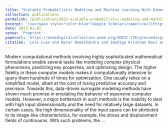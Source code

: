 ```yaml
---
title: "Scalable Probabilistic Modeling and Machine Learning With Dimensionality Reduction for Expensive High-Dimensional Problems"
collection: publications
permalink: /publication/2023-scalable-probabilistic-modeling-and-machine-learni
excerpt: '[<u><span style="color:blue">Google Scholar</span></u>](https://scholar.google.com/scholar?q=Scalable+Probabilistic+Modeling+and+Machine+Learning+With+Dimensionality+Reduction+for+Expensive+High-Dimensional+Problems)'
date: 2023-01-01
venue: 'Preprint'
paperurl: 'https://asmedigitalcollection.asme.org/IDETC-CIE/proceedings-abstract/IDETC-CIE2023/87295/1170365'
citation: 'Lele Luan and Nesar Ramachandra and Sandipp Krishnan Ravi and Anindya Bhaduri and Piyush Pandita and Prasanna Balaprakash and Mihai Anitescu and Changjie Sun and Liping Wang (2023). "Scalable Probabilistic Modeling and Machine Learning With Dimensionality Reduction for Expensive High-Dimensional Problems". Preprint.'
---
```


Modern computational methods involving highly sophisticated mathematical formulations enable several tasks like modeling complex physical phenomena, predicting key properties, and optimizing design. The higher fidelity in these computer models makes it computationally intensive to query them hundreds of times for optimization. One usually relies on a simplified model, albeit at the cost of losing predictive accuracy and precision. Towards this, data-driven surrogate modeling methods have shown much promise in emulating the behavior of expensive computer models. However, a major bottleneck in such methods is the inability to deal with high input dimensionality and the need for relatively large datasets. In certain cases, the high dimensionality of the input space can be attributed to its image-like characteristics, for example, the stress and displacement fields of continuums. With such problems, the …

